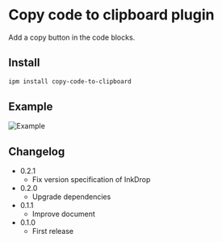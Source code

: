 # Copy code to clipboard plugin

Add a copy button in the code blocks.

## Install

```sh
ipm install copy-code-to-clipboard
```

## Example

![Example](https://github.com/q1701/inkdrop-copy-code-to-clipboard/raw/master/docs/images/example.png)

## Changelog

- 0.2.1
  - Fix version specification of InkDrop
- 0.2.0
  - Upgrade dependencies
- 0.1.1
  - Improve document
- 0.1.0
  - First release
